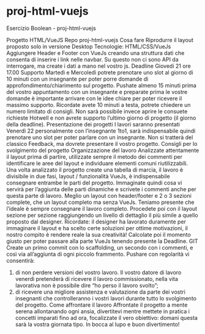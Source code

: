 # proj-html-vuejs
Esercizio Boolean - proj-html-vuejs

Progetto HTML/VueJS
Repo
proj-html-vuejs
Cosa fare
Riprodurre il layout proposto solo in versione Desktop
Tecnologie:
HTML/CSS/VueJs
Aggiungere Header e Footer con VueJs creando una struttura dati che consenta di inserire i
link nelle navbar. Su questo non ci sono API da interrogare, ma create i dati a mano nel
vostro js.
Deadline
Giovedi 21 ore 17.00
Supporto
Martedì e Mercoledì potrete prenotare uno slot al giorno di 10 minuti con un insegnante per
poter porre domande di approfondimento/chiarimento sul progetto.
Pushate almeno 15 minuti prima del vostro appuntamento con un insegnante e preparate
prima le vostre domande è importante arrivare con le idee chiare per poter ricevere il
massimo supporto.
Ricordate avete 10 minuti a testa, potrete chiedere un numero limitato di consigli.
Non sarà possibile invece aprire le consuete richieste Hotwell
e non avrete supporto l’ultimo giorno di progetto (il giorno della deadline).
Presentazione dei progetti
I lavori saranno presentati Venerdì 22 personalmente con l’insegnante 1to1, sarà
indispensabile quindi prenotare uno slot per poter parlare con un insegnante.
Non si tratterà del classico Feedback, ma dovrete presentare il vostro progetto.
Consigli per lo svolgimento del progetto
Organizzazione del lavoro
Analizzate attentamente il layout prima di partire, utilizzate sempre il metodo dei commenti
per identificare le aree del layout e individuare elementi comuni riutilizzabili.
Una volta analizzato il progetto create una tabella di marcia, il lavoro è divisibile in due fasi,
layout / funzionalità VueJs, è indispensabile consegnare entrambe le parti del progetto.
Immaginate quindi cosa vi servirà per l’aggiunta delle parti dinamiche e scrivete i commenti
anche per questa parte di lavoro.
Meglio un layout con header/footer e 2 o 3 sezioni complete, che un layout completo ma
senza VueJs. Teniamo presente che l’ideale è sempre consegnare il lavoro completo.
Procedete poi con il layout sezione per sezione raggiungendo un livello di dettaglio il più
simile a quello proposto dal designer.
Ricordate: il designer ha lavorato duramente per immaginare il layout e ha scelto certe
soluzioni per ottime motivazioni, il nostro compito è rendere reale la sua creatività!
Calcolate poi il momento giusto per poter passare alla parte VueJs tenendo presente la
Deadline.
GIT
Create un primo commit con lo scaffolding, un secondo con i commenti, e così via
all’aggiunta di ogni piccolo frammento.
Pushare con regolarità vi consentirà:
1. di non perdere versioni del vostro lavoro. Il vostro datore di lavoro venerdì pretenderà
di ricevere il lavoro commissionato, nella vita lavorativa non è possibile dire “ho perso
il lavoro svolto”;
2. di ricevere una migliore assistenza e valutazione da parte dei vostri insegnanti che
controlleranno i vostri lavori durante tutto lo svolgimento del progetto.
Come affrontare il lavoro
Affrontate il progetto a mente serena allontanando ogni ansia, divertitevi mentre mettete in
pratica i concetti imparati fino ad ora, focalizzate il vero obiettivo: domani questa sarà la
vostra giornata tipo.
In bocca al lupo e buon divertimento!
